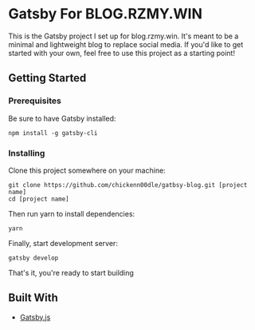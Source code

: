 # Gatsby For BLOG.RZMY.WIN

This is the Gatsby project I set up for blog.rzmy.win. It's meant to be a minimal and lightweight blog to replace social media. If you'd like to get started with your own, feel free to use this project as a starting point!

## Getting Started

### Prerequisites

Be sure to have Gatsby installed:

```
npm install -g gatsby-cli
```

### Installing

Clone this project somewhere on your machine:

```
git clone https://github.com/chickenn00dle/gatbsy-blog.git [project name]
cd [project name]
```

Then run yarn to install dependencies:

```
yarn
```

Finally, start development server:

```
gatsby develop
```

That's it, you're ready to start building

## Built With

* [Gatsby.js](https://www.gatsbyjs.org/)
